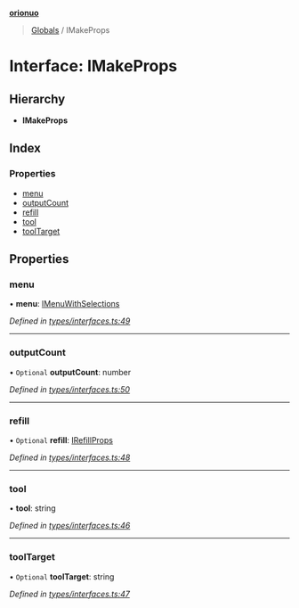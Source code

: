 **[orionuo](../README.md)**

> [Globals](../globals.md) / IMakeProps

# Interface: IMakeProps

## Hierarchy

* **IMakeProps**

## Index

### Properties

* [menu](imakeprops.md#menu)
* [outputCount](imakeprops.md#outputcount)
* [refill](imakeprops.md#refill)
* [tool](imakeprops.md#tool)
* [toolTarget](imakeprops.md#tooltarget)

## Properties

### menu

•  **menu**: [IMenuWithSelections](imenuwithselections.md)

*Defined in [types/interfaces.ts:49](https://github.com/msviha/orionuo/blob/ff1a9e9/src/types/interfaces.ts#L49)*

___

### outputCount

• `Optional` **outputCount**: number

*Defined in [types/interfaces.ts:50](https://github.com/msviha/orionuo/blob/ff1a9e9/src/types/interfaces.ts#L50)*

___

### refill

• `Optional` **refill**: [IRefillProps](irefillprops.md)

*Defined in [types/interfaces.ts:48](https://github.com/msviha/orionuo/blob/ff1a9e9/src/types/interfaces.ts#L48)*

___

### tool

•  **tool**: string

*Defined in [types/interfaces.ts:46](https://github.com/msviha/orionuo/blob/ff1a9e9/src/types/interfaces.ts#L46)*

___

### toolTarget

• `Optional` **toolTarget**: string

*Defined in [types/interfaces.ts:47](https://github.com/msviha/orionuo/blob/ff1a9e9/src/types/interfaces.ts#L47)*
